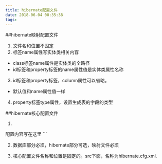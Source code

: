 ```yaml
---
title: hibernate配置文件
date: 2018-06-04 00:35:38
tags:
---
```

##hibernate映射配置文件

1. 文件名和位置不固定
2. 标签name属性写实体类相关内容
 - class标签name属性是实体类的全路径
 - id标签和property标签的name属性值是实体类属性名称
3. id标签和property标签，column属性可以省略。
 - 默认值和name属性值一样
4. property标签type属性，设置生成表的字段的类型
<!--more-->

##hibernate核心配置文件

1. ```
<hibernate-configuration>
	<session-factory>
		配置内容写在这里
	</session-factory>
</hibernate-configuration>
```


2. 数据库部分必须，hibernate部分可选，映射文件必须

3. 核心配置文件名称和位置是固定的。src下面，名称为hibernate.cfg.xml.


